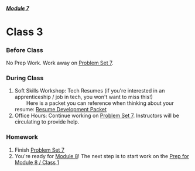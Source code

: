 ##### [Module 7](../../)

# Class 3

### Before Class
No Prep Work. Work away on [Problem Set 7](../problem-set).

### During Class

1. Soft Skills Workshop: Tech Resumes (if you're interested in an apprenticeship / job in tech, you won't want to miss this!)
<br>&nbsp; &nbsp; &nbsp; &nbsp; Here is a packet you can reference when thinking about your resume: <a href="https://docs.google.com/document/d/1jMa35HgJl0Y8LjL-UEIFp2qhfC-DxgrtlXAjQzYtzY8/edit" target="_blank">Resume Development Packet</a>
2. Office Hours: Continue working on [Problem Set 7](../problem-set). Instructors will be circulating to provide help.

### Homework
1. Finish [Problem Set 7](../problem-set)
2. You're ready for [Module 8](../../../module8)! The next step is to start work on the [Prep for Module 8 / Class 1](../../../module8/materials/class1-prep)
